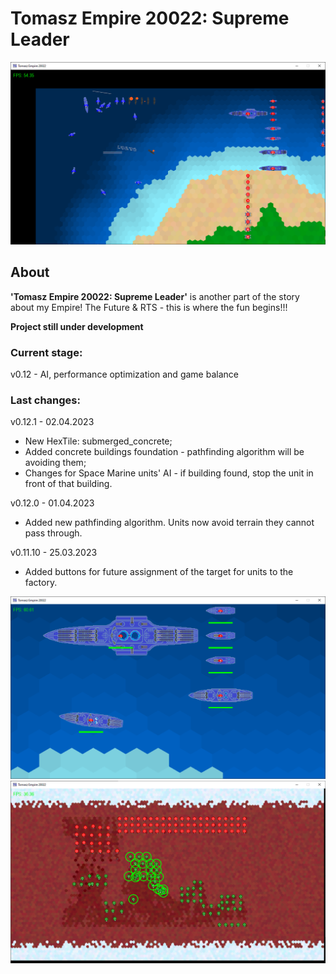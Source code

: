 # Tomasz Empire 20022: Supreme Leader

<p align="center">
  <img src="screens/screenshot1_20230115.png" alt="Tomasz Empire 20022">
</p>

## About
**'Tomasz Empire 20022: Supreme Leader'** is another part of the story about my Empire! The Future &amp; RTS - this is where the fun begins!!!

**Project still under development**

### Current stage:
v0.12 - AI, performance optimization and game balance

### Last changes:
v0.12.1 - 02.04.2023

* New HexTile: submerged_concrete;
* Added concrete buildings foundation - pathfinding algorithm will be avoiding them;
* Changes for Space Marine units' AI - if building found, stop the unit in front of that building.

v0.12.0 - 01.04.2023

* Added new pathfinding algorithm. Units now avoid terrain they cannot pass through.

v0.11.10 - 25.03.2023

* Added buttons for future assignment of the target for units to the factory.

<p align="center">
  <img src="screens/screenshot2_20230115.png" alt="Tomasz Empire 20022 - Fleet">
  <br />
  <img src="screens/screenshot3_20230115.png" alt="Tomasz Empire 20022 - Mars poles Map">
</p>
